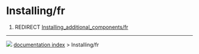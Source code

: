 # Installing/fr
1.  REDIRECT [Installing_additional_components/fr](Installing_additional_components/fr.md)



---
![](images/Button_right.svg) [documentation index](../README.md) > Installing/fr
